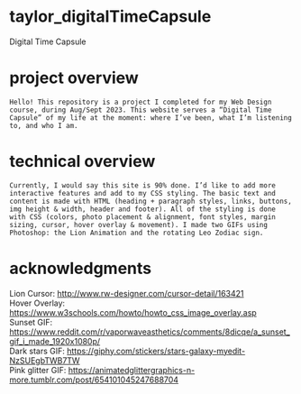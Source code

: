 # taylor_digitalTimeCapsule
 Digital Time Capsule 
# project overview
    Hello! This repository is a project I completed for my Web Design course, during Aug/Sept 2023. This website serves a “Digital Time Capsule” of my life at the moment: where I’ve been, what I’m listening to, and who I am. 
# technical overview 
    Currently, I would say this site is 90% done. I’d like to add more interactive features and add to my CSS styling. The basic text and content is made with HTML (heading + paragraph styles, links, buttons, img height & width, header and footer). All of the styling is done with CSS (colors, photo placement & alignment, font styles, margin sizing, cursor, hover overlay & movement). I made two GIFs using Photoshop: the Lion Animation and the rotating Leo Zodiac sign.
# acknowledgments
   Lion Cursor: http://www.rw-designer.com/cursor-detail/163421
   <br>
   Hover Overlay: https://www.w3schools.com/howto/howto_css_image_overlay.asp
   <br>
   Sunset GIF: https://www.reddit.com/r/vaporwaveasthetics/comments/8dicqe/a_sunset_gif_i_made_1920x1080p/
   <br>
   Dark stars GIF: https://giphy.com/stickers/stars-galaxy-myedit-NzSUEgbTWB7TW
   <br>
   Pink glitter GIF: https://animatedglittergraphics-n-more.tumblr.com/post/654101045247688704

